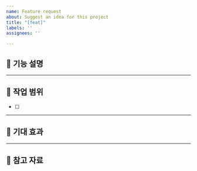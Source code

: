 ```yaml
---
name: Feature request
about: Suggest an idea for this project
title: "[feat]"
labels: ''
assignees: ''

---
```


## 📌 기능 설명
<!-- 어떤 기능을 추가하려는지, 어떤 니즈를 해결하는지 작성해주세요. -->

---

## 🔧 작업 범위
<!-- 이 기능 구현을 위해 어떤 작업들이 필요한지 나열해주세요. -->
- [ ] 

---

## 🎯 기대 효과
<!-- 해당 기능이 사용자 경험이나 시스템에 어떤 긍정적인 영향을 줄지 작성해주세요. -->


---

## 📎 참고 자료
<!-- 참고한 디자인, 문서, API 명세 등이 있다면 링크 또는 설명 추가 -->
